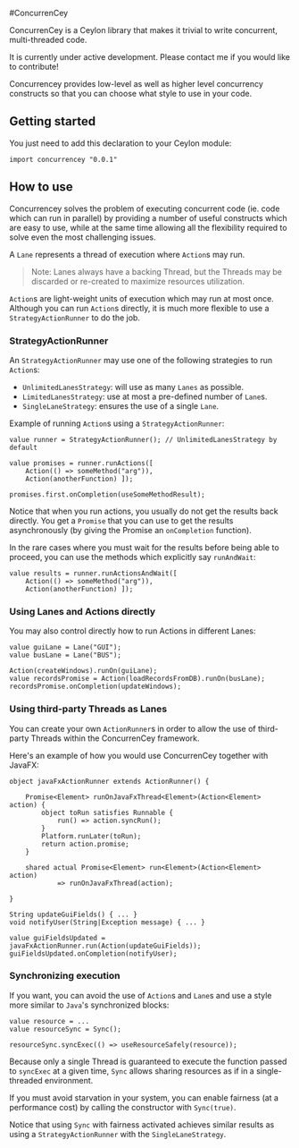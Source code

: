 #ConcurrenCey

ConcurrenCey is a Ceylon library that makes it trivial to write concurrent, multi-threaded code.

It is currently under active development. Please contact me if you would like to contribute!

Concurrencey provides low-level as well as higher level concurrency constructs so that you can choose what style to use in your code.


## Getting started

You just need to add this declaration to your Ceylon module:

```ceylon
import concurrencey "0.0.1"
```

## How to use

Concurrencey solves the problem of executing concurrent code (ie. code which can run in parallel) by providing a number of useful constructs which are easy to use, while at the same time allowing all the flexibility required to solve even the most challenging issues.

A ``Lane`` represents a thread of execution where ``Action``s may run.

> Note: Lanes always have a backing Thread, but the Threads may be discarded or re-created to maximize resources utilization.

``Action``s are light-weight units of execution which may run at most once. Although you can run ``Action``s directly, it is much more flexible to use a ``StrategyActionRunner`` to do the job.

### StrategyActionRunner

An ``StrategyActionRunner`` may use one of the following strategies to run ``Action``s:

  * ``UnlimitedLanesStrategy``: will use as many ``Lanes`` as possible.
  * ``LimitedLanesStrategy``: use at most a pre-defined number of ``Lane``s.
  * ``SingleLaneStrategy``: ensures the use of a single ``Lane``.

Example of running ``Action``s using a ``StrategyActionRunner``:

```ceylon
value runner = StrategyActionRunner(); // UnlimitedLanesStrategy by default

value promises = runner.runActions([
	Action(() => someMethod("arg")),
	Action(anotherFunction) ]);

promises.first.onCompletion(useSomeMethodResult);
```

Notice that when you run actions, you usually do not get the results back directly. You get a ``Promise`` that you can use to get the results asynchronously (by giving the Promise an ``onCompletion`` function).

In the rare cases where you must wait for the results before being able to proceed, you can use the methods which explicitly say ``runAndWait``:

```ceylon
value results = runner.runActionsAndWait([
	Action(() => someMethod("arg")),
	Action(anotherFunction) ]);
```

### Using Lanes and Actions directly

You may also control directly how to run Actions in different Lanes:

```ceylon
value guiLane = Lane("GUI");
value busLane = Lane("BUS");

Action(createWindows).runOn(guiLane);
value recordsPromise = Action(loadRecordsFromDB).runOn(busLane);
recordsPromise.onCompletion(updateWindows);
```

### Using third-party Threads as Lanes

You can create your own ``ActionRunner``s in order to allow the use of third-party Threads within the ConcurrenCey framework.

Here's an example of how you would use ConcurrenCey together with JavaFX:


```ceylon
object javaFxActionRunner extends ActionRunner() {
	
	Promise<Element> runOnJavaFxThread<Element>(Action<Element> action) {
		object toRun satisfies Runnable {
			run() => action.syncRun();
		}
		Platform.runLater(toRun);
		return action.promise;
	}
	
	shared actual Promise<Element> run<Element>(Action<Element> action)
			=> runOnJavaFxThread(action);
	
}

String updateGuiFields() { ... }
void notifyUser(String|Exception message) { ... }

value guiFieldsUpdated = javaFxActionRunner.run(Action(updateGuiFields));
guiFieldsUpdated.onCompletion(notifyUser);
```

### Synchronizing execution

If you want, you can avoid the use of ``Action``s and ``Lane``s and use a style more similar to ``Java``'s synchronized blocks:

```ceylon
value resource = ...
value resourceSync = Sync();

resourceSync.syncExec(() => useResourceSafely(resource));
```

Because only a single Thread is guaranteed to execute the function passed to ``syncExec`` at a given time, ``Sync`` allows sharing resources as if in a single-threaded environment.

If you must avoid starvation in your system, you can enable fairness (at a performance cost) by calling the constructor with ``Sync(true)``.

Notice that using ``Sync`` with fairness activated achieves similar results as using a ``StrategyActionRunner`` with the ``SingleLaneStrategy``.


